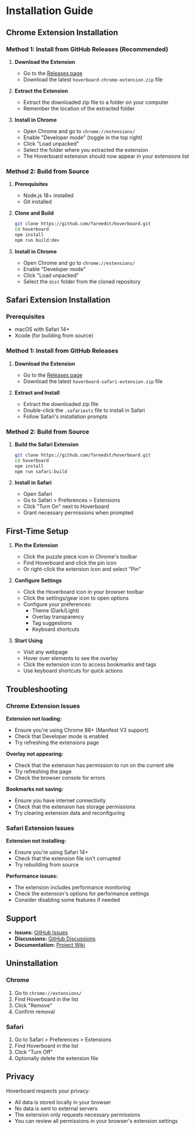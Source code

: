 # Installation Guide

## Chrome Extension Installation

### Method 1: Install from GitHub Releases (Recommended)

1. **Download the Extension**
   - Go to the [Releases page](https://github.com/fareedst/hoverboard/releases)
   - Download the latest `hoverboard-chrome-extension.zip` file

2. **Extract the Extension**
   - Extract the downloaded zip file to a folder on your computer
   - Remember the location of the extracted folder

3. **Install in Chrome**
   - Open Chrome and go to `chrome://extensions/`
   - Enable "Developer mode" (toggle in the top right)
   - Click "Load unpacked"
   - Select the folder where you extracted the extension
   - The Hoverboard extension should now appear in your extensions list

### Method 2: Build from Source

1. **Prerequisites**
   - Node.js 18+ installed
   - Git installed

2. **Clone and Build**
   ```bash
   git clone https://github.com/fareedst/hoverboard.git
   cd hoverboard
   npm install
   npm run build:dev
   ```

3. **Install in Chrome**
   - Open Chrome and go to `chrome://extensions/`
   - Enable "Developer mode"
   - Click "Load unpacked"
   - Select the `dist` folder from the cloned repository

## Safari Extension Installation

### Prerequisites
- macOS with Safari 14+ 
- Xcode (for building from source)

### Method 1: Install from GitHub Releases

1. **Download the Extension**
   - Go to the [Releases page](https://github.com/fareedst/hoverboard/releases)
   - Download the latest `hoverboard-safari-extension.zip` file

2. **Extract and Install**
   - Extract the downloaded zip file
   - Double-click the `.safariextz` file to install in Safari
   - Follow Safari's installation prompts

### Method 2: Build from Source

1. **Build the Safari Extension**
   ```bash
   git clone https://github.com/fareedst/hoverboard.git
   cd hoverboard
   npm install
   npm run safari:build
   ```

2. **Install in Safari**
   - Open Safari
   - Go to Safari > Preferences > Extensions
   - Click "Turn On" next to Hoverboard
   - Grant necessary permissions when prompted

## First-Time Setup

1. **Pin the Extension**
   - Click the puzzle piece icon in Chrome's toolbar
   - Find Hoverboard and click the pin icon
   - Or right-click the extension icon and select "Pin"

2. **Configure Settings**
   - Click the Hoverboard icon in your browser toolbar
   - Click the settings/gear icon to open options
   - Configure your preferences:
     - Theme (Dark/Light)
     - Overlay transparency
     - Tag suggestions
     - Keyboard shortcuts

3. **Start Using**
   - Visit any webpage
   - Hover over elements to see the overlay
   - Click the extension icon to access bookmarks and tags
   - Use keyboard shortcuts for quick actions

## Troubleshooting

### Chrome Extension Issues

**Extension not loading:**
- Ensure you're using Chrome 88+ (Manifest V3 support)
- Check that Developer mode is enabled
- Try refreshing the extensions page

**Overlay not appearing:**
- Check that the extension has permission to run on the current site
- Try refreshing the page
- Check the browser console for errors

**Bookmarks not saving:**
- Ensure you have internet connectivity
- Check that the extension has storage permissions
- Try clearing extension data and reconfiguring

### Safari Extension Issues

**Extension not installing:**
- Ensure you're using Safari 14+
- Check that the extension file isn't corrupted
- Try rebuilding from source

**Performance issues:**
- The extension includes performance monitoring
- Check the extension's options for performance settings
- Consider disabling some features if needed

## Support

- **Issues:** [GitHub Issues](https://github.com/fareedst/hoverboard/issues)
- **Discussions:** [GitHub Discussions](https://github.com/fareedst/hoverboard/discussions)
- **Documentation:** [Project Wiki](https://github.com/fareedst/hoverboard/wiki)

## Uninstallation

### Chrome
1. Go to `chrome://extensions/`
2. Find Hoverboard in the list
3. Click "Remove"
4. Confirm removal

### Safari
1. Go to Safari > Preferences > Extensions
2. Find Hoverboard in the list
3. Click "Turn Off"
4. Optionally delete the extension file

## Privacy

Hoverboard respects your privacy:
- All data is stored locally in your browser
- No data is sent to external servers
- The extension only requests necessary permissions
- You can review all permissions in your browser's extension settings
